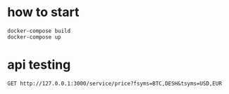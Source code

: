 # how to start
```
docker-compose build
docker-compose up
```

# api testing
```
GET http://127.0.0.1:3000/service/price?fsyms=BTC,DESH&tsyms=USD,EUR
```
